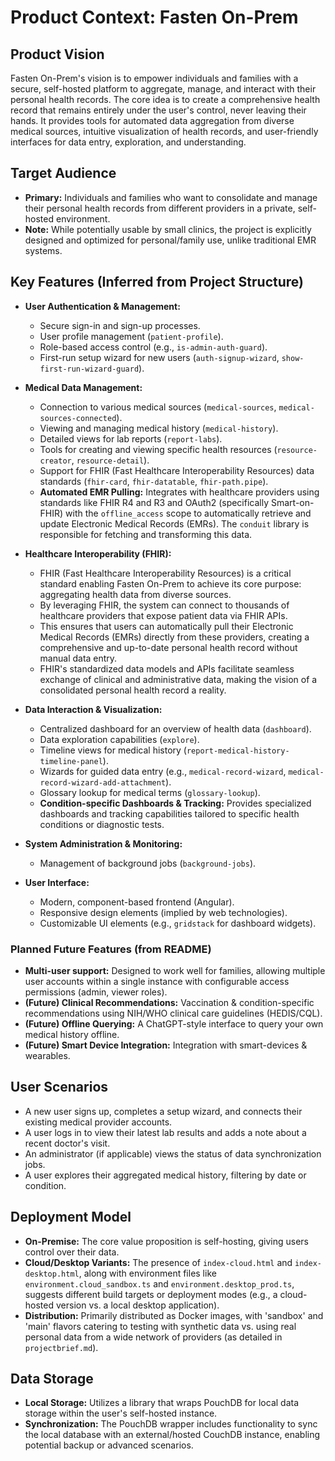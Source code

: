 # Product Context: Fasten On-Prem

## Product Vision

Fasten On-Prem's vision is to empower individuals and families with a secure, self-hosted platform to aggregate, manage, and interact with their personal health records. The core idea is to create a comprehensive health record that remains entirely under the user's control, never leaving their hands. It provides tools for automated data aggregation from diverse medical sources, intuitive visualization of health records, and user-friendly interfaces for data entry, exploration, and understanding.

## Target Audience

*   **Primary:** Individuals and families who want to consolidate and manage their personal health records from different providers in a private, self-hosted environment.
*   **Note:** While potentially usable by small clinics, the project is explicitly designed and optimized for personal/family use, unlike traditional EMR systems.

## Key Features (Inferred from Project Structure)

*   **User Authentication & Management:**
    *   Secure sign-in and sign-up processes.
    *   User profile management (`patient-profile`).
    *   Role-based access control (e.g., `is-admin-auth-guard`).
    *   First-run setup wizard for new users (`auth-signup-wizard`, `show-first-run-wizard-guard`).
*   **Medical Data Management:**
    *   Connection to various medical sources (`medical-sources`, `medical-sources-connected`).
    *   Viewing and managing medical history (`medical-history`).
    *   Detailed views for lab reports (`report-labs`).
    *   Tools for creating and viewing specific health resources (`resource-creator`, `resource-detail`).
    *   Support for FHIR (Fast Healthcare Interoperability Resources) data standards (`fhir-card`, `fhir-datatable`, `fhir-path.pipe`).
    *   **Automated EMR Pulling:** Integrates with healthcare providers using standards like FHIR R4 and R3 and OAuth2 (specifically Smart-on-FHIR) with the `offline_access` scope to automatically retrieve and update Electronic Medical Records (EMRs). The `conduit` library is responsible for fetching and transforming this data.

*   **Healthcare Interoperability (FHIR):**
    *   FHIR (Fast Healthcare Interoperability Resources) is a critical standard enabling Fasten On-Prem to achieve its core purpose: aggregating health data from diverse sources.
    *   By leveraging FHIR, the system can connect to thousands of healthcare providers that expose patient data via FHIR APIs.
    *   This ensures that users can automatically pull their Electronic Medical Records (EMRs) directly from these providers, creating a comprehensive and up-to-date personal health record without manual data entry.
    *   FHIR's standardized data models and APIs facilitate seamless exchange of clinical and administrative data, making the vision of a consolidated personal health record a reality.

*   **Data Interaction & Visualization:**
    *   Centralized dashboard for an overview of health data (`dashboard`).
    *   Data exploration capabilities (`explore`).
    *   Timeline views for medical history (`report-medical-history-timeline-panel`).
    *   Wizards for guided data entry (e.g., `medical-record-wizard`, `medical-record-wizard-add-attachment`).
    *   Glossary lookup for medical terms (`glossary-lookup`).
    *   **Condition-specific Dashboards & Tracking:** Provides specialized dashboards and tracking capabilities tailored to specific health conditions or diagnostic tests.
*   **System Administration & Monitoring:**
    *   Management of background jobs (`background-jobs`).
*   **User Interface:**
    *   Modern, component-based frontend (Angular).
    *   Responsive design elements (implied by web technologies).
    *   Customizable UI elements (e.g., `gridstack` for dashboard widgets).

### Planned Future Features (from README)

*   **Multi-user support:** Designed to work well for families, allowing multiple user accounts within a single instance with configurable access permissions (admin, viewer roles).
*   **(Future) Clinical Recommendations:** Vaccination & condition-specific recommendations using NIH/WHO clinical care guidelines (HEDIS/CQL).
*   **(Future) Offline Querying:** A ChatGPT-style interface to query your own medical history offline.
*   **(Future) Smart Device Integration:** Integration with smart-devices & wearables.

## User Scenarios

*   A new user signs up, completes a setup wizard, and connects their existing medical provider accounts.
*   A user logs in to view their latest lab results and adds a note about a recent doctor's visit.
*   An administrator (if applicable) views the status of data synchronization jobs.
*   A user explores their aggregated medical history, filtering by date or condition.

## Deployment Model

*   **On-Premise:** The core value proposition is self-hosting, giving users control over their data.
*   **Cloud/Desktop Variants:** The presence of `index-cloud.html` and `index-desktop.html`, along with environment files like `environment.cloud_sandbox.ts` and `environment.desktop_prod.ts`, suggests different build targets or deployment modes (e.g., a cloud-hosted version vs. a local desktop application).
*   **Distribution:** Primarily distributed as Docker images, with 'sandbox' and 'main' flavors catering to testing with synthetic data vs. using real personal data from a wide network of providers (as detailed in `projectbrief.md`).

## Data Storage

*   **Local Storage:** Utilizes a library that wraps PouchDB for local data storage within the user's self-hosted instance.
*   **Synchronization:** The PouchDB wrapper includes functionality to sync the local database with an external/hosted CouchDB instance, enabling potential backup or advanced scenarios.
